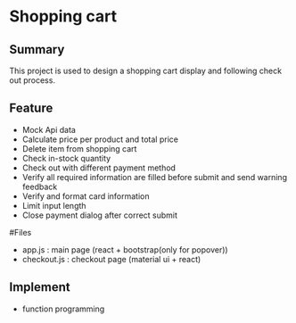 # Shopping cart

## Summary

This project is used to design a shopping cart display and following check out process.

## Feature

 - Mock Api data
 - Calculate price per product and total price
 - Delete item from shopping cart
 - Check in-stock quantity
 - Check out with different payment method
 - Verify all required information are filled before submit and send warning feedback
 - Verify and format card information
 - Limit input length
 - Close payment dialog after correct submit
 
#Files

 - app.js : main page (react + bootstrap(only for popover))
 - checkout.js : checkout page (material ui + react)
 
## Implement

 - function programming